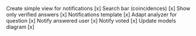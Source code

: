 Create simple view for notifications [x]
Search bar (coincidences) [x]
Show only verified answers [x]
Notifications template [x]
Adapt analyzer for question [x]
Notify answered user [x]
Notify voted [x]
Update models diagram [x]
